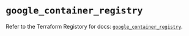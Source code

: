 # `google_container_registry`

Refer to the Terraform Registory for docs: [`google_container_registry`](https://registry.terraform.io/providers/hashicorp/google/4.79.0/docs/resources/container_registry).

